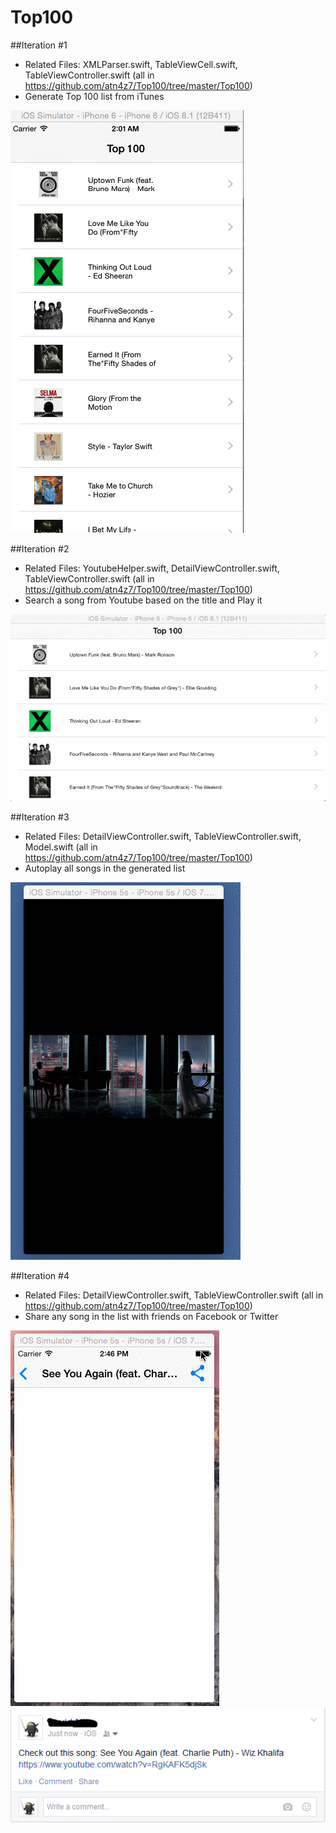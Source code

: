 # Top100

##Iteration #1

* Related Files: XMLParser.swift, TableViewCell.swift, TableViewController.swift (all in https://github.com/atn4z7/Top100/tree/master/Top100)
* Generate Top 100 list from iTunes

![](https://github.com/atn4z7/Top100/blob/master/Top100/screenshot/iter1.png)

##Iteration #2

* Related Files: YoutubeHelper.swift, DetailViewController.swift, TableViewController.swift (all in https://github.com/atn4z7/Top100/tree/master/Top100)
* Search a song from Youtube based on the title and Play it 

![](https://github.com/atn4z7/Top100/blob/master/Top100/screenshot/iter2.gif)

##Iteration #3

* Related Files: DetailViewController.swift, TableViewController.swift, Model.swift (all in https://github.com/atn4z7/Top100/tree/master/Top100)
* Autoplay all songs in the generated list

![](https://github.com/atn4z7/Top100/blob/master/Top100/screenshot/iter3.gif)

##Iteration #4

* Related Files: DetailViewController.swift, TableViewController.swift (all in https://github.com/atn4z7/Top100/tree/master/Top100)
* Share any song in the list with friends on Facebook or Twitter

![](https://github.com/atn4z7/Top100/blob/master/Top100/screenshot/iter4.gif)
![](https://github.com/atn4z7/Top100/blob/master/Top100/screenshot/fb.png)
